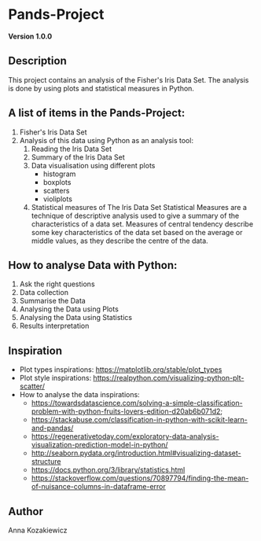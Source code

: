 # Pands-Project

**Version 1.0.0**

## Description
This project contains an analysis of the Fisher's Iris Data Set. The analysis is done by using plots and statistical measures in Python. 

## A list of items in the Pands-Project:
1. Fisher's Iris Data Set
2. Analysis of this data using Python as an analysis tool:
    1. Reading the Iris Data Set
    2. Summary of the Iris Data Set
    3. Data visualisation using different plots
        - histogram
        - boxplots
        - scatters
        - violiplots
    4. Statistical measures of The Iris Data Set
    Statistical Measures are a technique of descriptive analysis used to give a summary of the characteristics of a data set. Measures of central tendency describe some key characteristics of the data set based on the average or middle values, as they describe the centre of the data.

## How to analyse Data with Python:
1. Ask the right questions
2. Data collection
3. Summarise the Data
4. Analysing the Data using Plots
5. Analysing the Data using Statistics
6. Results interpretation 

## Inspiration
- Plot types inspirations: https://matplotlib.org/stable/plot_types
- Plot style inspirations: https://realpython.com/visualizing-python-plt-scatter/
- How to analyse the data inspirations: 
    - https://towardsdatascience.com/solving-a-simple-classification-problem-with-python-fruits-lovers-edition-d20ab6b071d2;
    - https://stackabuse.com/classification-in-python-with-scikit-learn-and-pandas/
    - https://regenerativetoday.com/exploratory-data-analysis-visualization-prediction-model-in-python/
    - http://seaborn.pydata.org/introduction.html#visualizing-dataset-structure
    - https://docs.python.org/3/library/statistics.html
    - https://stackoverflow.com/questions/70897794/finding-the-mean-of-nuisance-columns-in-dataframe-error

## Author

Anna Kozakiewicz
